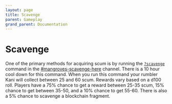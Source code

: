 ```yaml
---
layout: page
title: Scavenge
parent: Gameplay
grand_parent: Documentation
---
```

# Scavenge
One of the primary methods for acquiring scum is by running the
[`?scavenge`](/docs/commands/#scavenge) command in the
[#mangroves-scavenge-here](/docs/channels/mangroves-scavenge-here) channel.
There is a 10 hour cool down for this command. When you run this command your
rumbler Kani will collect between 25 and 60 scum. Rewards vary based on a d100
roll. Players have a 75% chance to get a reward between 25-35 scum, 15% chance
to get between 35-50, and a 10% chance to get 55-60. There is also a 5% chance
to scavenge a blockchain fragment.
